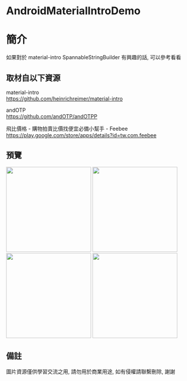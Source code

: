 # AndroidMaterialIntroDemo

簡介
==================================
如果對於 material-intro SpannableStringBuilder 有興趣的話, 可以參考看看                                   

取材自以下資源
--------
material-intro                                                                 
https://github.com/heinrichreimer/material-intro  

andOTP                                                                 
https://github.com/andOTP/andOTPP          
          	
飛比價格 - 購物拍賣比價找便宜必備小幫手 - Feebee                                                                 
https://play.google.com/store/apps/details?id=tw.com.feebee        
                  
預覽
--------
<p align="left">
  <img src="https://i.imgur.com/8O1Ttt6.png" width="230"/>
  <img src="https://i.imgur.com/SPiodRl.png" width="230"/>
  <img src="https://i.imgur.com/rYHu2Xe.png" width="230"/>
  <img src="https://i.imgur.com/rYHu2Xe.png" width="230"/>
</p> 

備註
--------
圖片資源僅供學習交流之用, 請勿用於商業用途, 如有侵權請聯繫刪除, 謝謝
